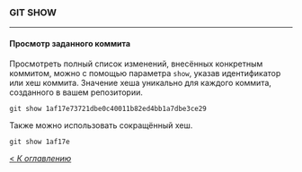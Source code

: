 ### GIT SHOW
---

#### **Просмотр заданного коммита**

Просмотреть полный список изменений, внесённых конкретным коммитом, можно с помощью параметра `show`, указав идентификатор или хеш коммита. Значение хеша уникально для каждого коммита, созданного в вашем репозитории.

```
git show 1af17e73721dbe0c40011b82ed4bb1a7dbe3ce29
```

Также можно использовать сокращённый хеш.

```
git show 1af17e
```

[< *К оглавлению*](readme.md)